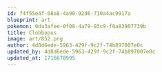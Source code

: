 ```yaml
---
id: f4f55e4f-08a8-4a90-92d6-710a4ac9917a
blueprint: art
pokemon: 0da3afee-0f08-4a79-93c9-f0a83907739b
title: Clobbopus
image: art/852.png
author: 4d8d6ede-5963-429f-9c2f-74b897007e0c
updated_by: 4d8d6ede-5963-429f-9c2f-74b897007e0c
updated_at: 1716678995
---
```

